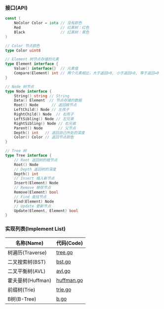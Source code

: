 ### 接口(API)

```go
const (
    NoColor Color = iota // 没有颜色
    Red                  // 红黑树：红色
    Black                // 红黑树：黑色
)

// Color 节点颜色
type Color uint8

// Element 树节点存储的元素
type Element interface {
    Value() interface{}  // 元素值
    Compare(Element) int // 两个元素相比，大于返回>0, 小于返回<0, 等于返回=0
}

// Node 树节点
type Node interface {
    String() string // String
    Data() Element  // 节点存储的数据
    Root() Node      // 返回根节点
    LeftChild() Node // 左孩子
    RightChild() Node  // 右孩子
    LeftSibling() Node // 左兄弟
    RightSibling() Node // 右兄弟
    Parent() Node       // 父节点
    Depth() int   // 返回自己所处的深度
    Color() Color // 返回节点颜色
}

// Tree 树
type Tree interface {
    // Root 返回树的根节点
    Root() Node
    // Depth 返回树的深度
    Depth() int
    // Insert 插入新节点
    Insert(Element) Node
    // Remove 移除节点
    Remove(Element) bool
    // Find 查找节点
    Find(Element) Node
    // Update 更新节点
    Update(Element, Element) bool
}
```

### 实现列表(Implement List)

| 名称(Name)      | 代码(Code)                                                                                 |
|---------------|------------------------------------------------------------------------------------------|
| 树遍历(Traverse) | [tree.go](https://github.com/pyihe/gobase/blob/master/data-structure/tree/tree.go)       |
| 二叉搜索树(BST)    | [bst.go](https://github.com/pyihe/gobase/blob/master/data-structure/tree/bst.go)         |
| 二叉平衡树(AVL)    | [avl.go](https://github.com/pyihe/gobase/blob/master/data-structure/tree/avl.go)         |
| 霍夫曼树(Huffman) | [huffman.go](https://github.com/pyihe/gobase/blob/master/data-structure/tree/huffman.go) |
| 前缀树(Trie)     | [trie.go](https://github.com/pyihe/gobase/blob/master/data-structure/tree/trie.go)       |
| B树(B-Tree)    | [b.go](https://github.com/pyihe/gobase/blob/master/data-structure/tree/b.go)             |
